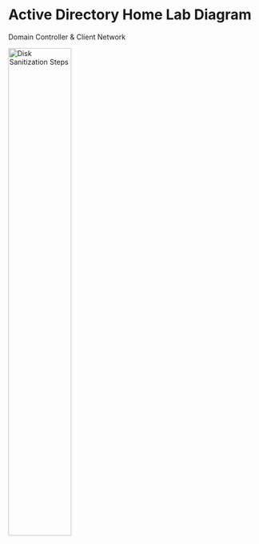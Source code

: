 # Active Directory Home Lab Diagram
Domain Controller &amp; Client Network
<p>
  <img src="https://i.imgur.com/o0UMjoe.png" height="50%" width="50%" alt="Disk Sanitization Steps"/>
</p>
